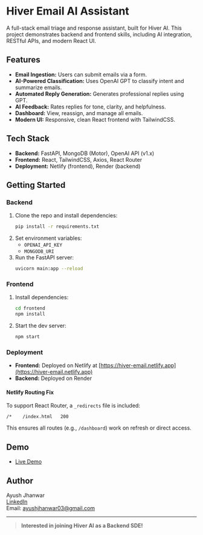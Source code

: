 # Hiver Email AI Assistant

A full-stack email triage and response assistant, built for Hiver AI.
This project demonstrates backend and frontend skills, including AI integration, RESTful APIs, and modern React UI.

## Features

- **Email Ingestion:** Users can submit emails via a form.
- **AI-Powered Classification:** Uses OpenAI GPT to classify intent and summarize emails.
- **Automated Reply Generation:** Generates professional replies using GPT.
- **AI Feedback:** Rates replies for tone, clarity, and helpfulness.
- **Dashboard:** View, reassign, and manage all emails.
- **Modern UI:** Responsive, clean React frontend with TailwindCSS.

## Tech Stack

- **Backend:** FastAPI, MongoDB (Motor), OpenAI API (v1.x)
- **Frontend:** React, TailwindCSS, Axios, React Router
- **Deployment:** Netlify (frontend), Render (backend)

## Getting Started

### Backend

1. Clone the repo and install dependencies:
    ```bash
    pip install -r requirements.txt
    ```
2. Set environment variables:
    - `OPENAI_API_KEY`
    - `MONGODB_URI`
3. Run the FastAPI server:
    ```bash
    uvicorn main:app --reload
    ```

### Frontend

1. Install dependencies:
    ```bash
    cd frontend
    npm install
    ```
2. Start the dev server:
    ```bash
    npm start
    ```

### Deployment

- **Frontend:** Deployed on Netlify at [https://hiver-email.netlify.app](https://hiver-email.netlify.app)
- **Backend:** Deployed on Render

#### Netlify Routing Fix

To support React Router, a `_redirects` file is included:
```
/*    /index.html   200
```
This ensures all routes (e.g., `/dashboard`) work on refresh or direct access.

## Demo

- [Live Demo](https://hiver-email.netlify.app)

## Author

Ayush Jhanwar  
[LinkedIn](https://www.linkedin.com/in/ayushjhanwar03/)  
Email: ayushjhanwar03@gmail.com

---

> **Interested in joining Hiver AI as a Backend SDE!**